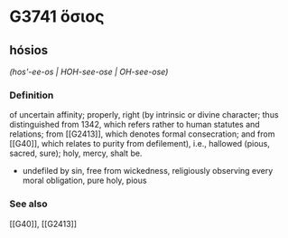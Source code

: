 # G3741 ὅσιος

## hósios

_(hos'-ee-os | HOH-see-ose | OH-see-ose)_

### Definition

of uncertain affinity; properly, right (by intrinsic or divine character; thus distinguished from 1342, which refers rather to human statutes and relations; from [[G2413]], which denotes formal consecration; and from [[G40]], which relates to purity from defilement), i.e., hallowed (pious, sacred, sure); holy, mercy, shalt be.

- undefiled by sin, free from wickedness, religiously observing every moral obligation, pure holy, pious

### See also

[[G40]], [[G2413]]

